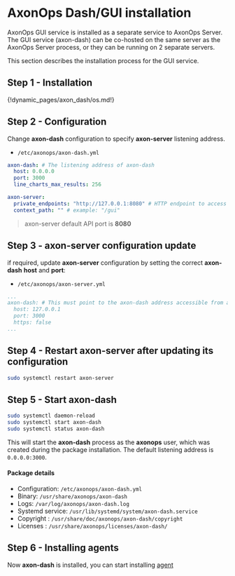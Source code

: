 # AxonOps Dash/GUI installation

AxonOps GUI service is installed as a separate service to AxonOps Server. The GUI service (axon-dash) can be co-hosted on the same server as the AxonOps Server process, or they can be running on 2 separate servers.

This section describes the installation process for the GUI service.

## Step 1 - Installation

{!dynamic_pages/axon_dash/os.md!}

## Step 2 - Configuration

Change **axon-dash** configuration to specify **axon-server** listening address.

* `/etc/axonops/axon-dash.yml`
``` yaml  hl_lines="7"
axon-dash: # The listening address of axon-dash
  host: 0.0.0.0
  port: 3000
  line_charts_max_results: 256

axon-server:
  private_endpoints: "http://127.0.0.1:8080" # HTTP endpoint to access axon-server API from axon-dash.
  context_path: "" # example: "/gui"
```
> axon-server default API port is **8080**


## Step 3 - axon-server configuration update
if required, update **axon-server** configuration by setting the correct **axon-dash** **host** and **port**:

* `/etc/axonops/axon-server.yml`

``` yaml hl_lines="7 8"
...
axon-dash: # This must point to the axon-dash address accessible from axon-server
  host: 127.0.0.1
  port: 3000
  https: false
...
```

## Step 4 - Restart **axon-server** after updating its configuration
``` bash
sudo systemctl restart axon-server
```

## Step 5 - Start axon-dash

``` bash
sudo systemctl daemon-reload
sudo systemctl start axon-dash
sudo systemctl status axon-dash
```

This will start the **axon-dash** process as the **axonops** user, which was created during the package installation. The default listening address is `0.0.0.0:3000`.


#### Package details

* Configuration: `/etc/axonops/axon-dash.yml`
* Binary: `/usr/share/axonops/axon-dash`
* Logs: `/var/log/axonops/axon-dash.log` 
* Systemd service: `/usr/lib/systemd/system/axon-dash.service`
* Copyright : `/usr/share/doc/axonops/axon-dash/copyright`
* Licenses : `/usr/share/axonops/licenses/axon-dash/`


## Step 6 - Installing agents

Now **axon-dash** is installed, you can start installing [agent](../agent/install.md)
